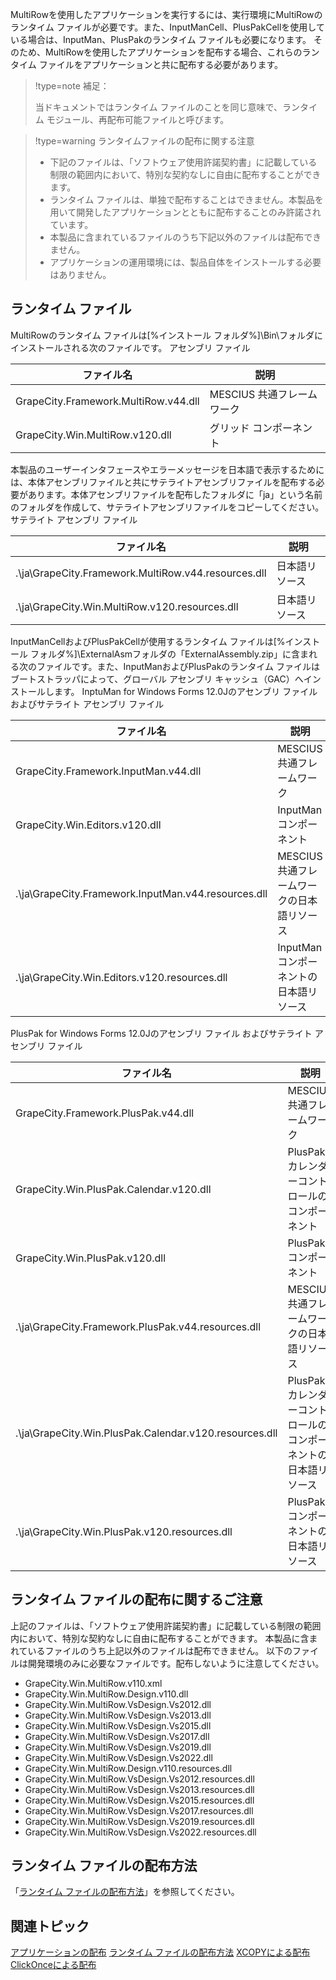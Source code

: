 MultiRowを使用したアプリケーションを実行するには、実行環境にMultiRowのランタイム ファイルが必要です。また、InputManCell、PlusPakCellを使用している場合は、InputMan、PlusPakのランタイム ファイルも必要になります。
そのため、MultiRowを使用したアプリケーションを配布する場合、これらのランタイム ファイルをアプリケーションと共に配布する必要があります。

> !type=note
> 補足：
> 
> 当ドキュメントではランタイム ファイルのことを同じ意味で、ランタイム モジュール、再配布可能ファイルと呼びます。

> !type=warning
> ランタイムファイルの配布に関する注意
>
> * 下記のファイルは、「ソフトウェア使用許諾契約書」に記載している制限の範囲内において、特別な契約なしに自由に配布することができます。
> * ランタイム ファイルは、単独で配布することはできません。本製品を用いて開発したアプリケーションとともに配布することのみ許諾されています。
> * 本製品に含まれているファイルのうち下記以外のファイルは配布できません。
> * アプリケーションの運用環境には、製品自体をインストールする必要はありません。

## ランタイム ファイル

MultiRowのランタイム ファイルは[%インストール フォルダ%]\\Bin\\フォルダにインストールされる次のファイルです。
アセンブリ ファイル

| ファイル名 | 説明 |
| ----- | --- |
| GrapeCity.Framework.MultiRow.v44.dll | MESCIUS 共通フレームワーク |
| GrapeCity.Win.MultiRow.v120.dll | グリッド コンポーネント |

本製品のユーザーインタフェースやエラーメッセージを日本語で表示するためには、本体アセンブリファイルと共にサテライトアセンブリファイルを配布する必要があります。本体アセンブリファイルを配布したフォルダに「ja」という名前のフォルダを作成して、サテライトアセンブリファイルをコピーしてください。
サテライト アセンブリ ファイル

| ファイル名 | 説明 |
| ----- | --- |
| .\\ja\\GrapeCity.Framework.MultiRow.v44.resources.dll | 日本語リソース |
| .\\ja\\GrapeCity.Win.MultiRow.v120.resources.dll | 日本語リソース |

InputManCellおよびPlusPakCellが使用するランタイム ファイルは[%インストール フォルダ%]\\ExternalAsmフォルダの「ExternalAssembly.zip」に含まれる次のファイルです。また、InputManおよびPlusPakのランタイム ファイルはブートストラッパによって、グローバル アセンブリ キャッシュ（GAC）へインストールします。
InptuMan for Windows Forms 12.0Jのアセンブリ ファイル およびサテライト アセンブリ ファイル

| ファイル名 | 説明 |
| ----- | --- |
| GrapeCity.Framework.InputMan.v44.dll | MESCIUS 共通フレームワーク |
| GrapeCity.Win.Editors.v120.dll | InputManコンポーネント |
| .\\ja\\GrapeCity.Framework.InputMan.v44.resources.dll | MESCIUS 共通フレームワークの日本語リソース |
| .\\ja\\GrapeCity.Win.Editors.v120.resources.dll | InputManコンポーネントの日本語リソース |

PlusPak for Windows Forms 12.0Jのアセンブリ ファイル およびサテライト アセンブリ ファイル

| ファイル名 | 説明 |
| ----- | --- |
| GrapeCity.Framework.PlusPak.v44.dll | MESCIUS 共通フレームワーク |
| GrapeCity.Win.PlusPak.Calendar.v120.dll | PlusPakカレンダーコントロールのコンポーネント |
| GrapeCity.Win.PlusPak.v120.dll | PlusPakコンポーネント |
| .\\ja\\GrapeCity.Framework.PlusPak.v44.resources.dll | MESCIUS 共通フレームワークの日本語リソース |
| .\\ja\\GrapeCity.Win.PlusPak.Calendar.v120.resources.dll | PlusPakカレンダーコントロールのコンポーネントの日本語リソース |
| .\\ja\\GrapeCity.Win.PlusPak.v120.resources.dll | PlusPakコンポーネントの日本語リソース |

## ランタイム ファイルの配布に関するご注意

上記のファイルは、「ソフトウェア使用許諾契約書」に記載している制限の範囲内において、特別な契約なしに自由に配布することができます。
本製品に含まれているファイルのうち上記以外のファイルは配布できません。
以下のファイルは開発環境のみに必要なファイルです。配布しないように注意してください。
* GrapeCity.Win.MultiRow.v110.xml
* GrapeCity.Win.MultiRow.Design.v110.dll
* GrapeCity.Win.MultiRow.VsDesign.Vs2012.dll
* GrapeCity.Win.MultiRow.VsDesign.Vs2013.dll
* GrapeCity.Win.MultiRow.VsDesign.Vs2015.dll
* GrapeCity.Win.MultiRow.VsDesign.Vs2017.dll
* GrapeCity.Win.MultiRow.VsDesign.Vs2019.dll
* GrapeCity.Win.MultiRow.VsDesign.Vs2022.dll
* GrapeCity.Win.MultiRow.Design.v110.resources.dll
* GrapeCity.Win.MultiRow.VsDesign.Vs2012.resources.dll
* GrapeCity.Win.MultiRow.VsDesign.Vs2013.resources.dll
* GrapeCity.Win.MultiRow.VsDesign.Vs2015.resources.dll
* GrapeCity.Win.MultiRow.VsDesign.Vs2017.resources.dll
* GrapeCity.Win.MultiRow.VsDesign.Vs2019.resources.dll
* GrapeCity.Win.MultiRow.VsDesign.Vs2022.resources.dll

## ランタイム ファイルの配布方法

「[ランタイム ファイルの配布方法](gcdocsite__documentlink?toc-item-id=2e22132b-a186-4eb3-bfd6-ef353ed65637)」を参照してください。

## 関連トピック

[アプリケーションの配布](gcdocsite__documentlink?toc-item-id=93649f7d-5bab-4da0-a08a-46f6f413378e)
[ランタイム ファイルの配布方法](gcdocsite__documentlink?toc-item-id=2e22132b-a186-4eb3-bfd6-ef353ed65637)
[XCOPYによる配布](gcdocsite__documentlink?toc-item-id=57af4ff9-7693-4755-8a3e-d87e8c5a4325)
[ClickOnceによる配布](gcdocsite__documentlink?toc-item-id=842e2d9f-f2f6-4ee3-902e-bae042e18e72)

<br>
